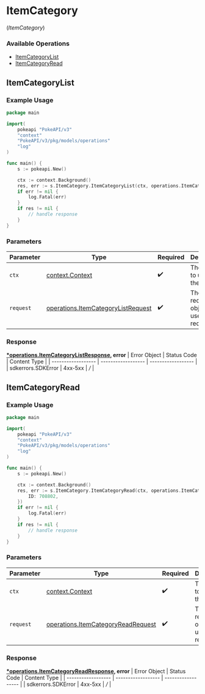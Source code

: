 # ItemCategory
(*ItemCategory*)

### Available Operations

* [ItemCategoryList](#itemcategorylist)
* [ItemCategoryRead](#itemcategoryread)

## ItemCategoryList

### Example Usage

```go
package main

import(
	pokeapi "PokeAPI/v3"
	"context"
	"PokeAPI/v3/pkg/models/operations"
	"log"
)

func main() {
    s := pokeapi.New()

    ctx := context.Background()
    res, err := s.ItemCategory.ItemCategoryList(ctx, operations.ItemCategoryListRequest{})
    if err != nil {
        log.Fatal(err)
    }
    if res != nil {
        // handle response
    }
}
```

### Parameters

| Parameter                                                                                    | Type                                                                                         | Required                                                                                     | Description                                                                                  |
| -------------------------------------------------------------------------------------------- | -------------------------------------------------------------------------------------------- | -------------------------------------------------------------------------------------------- | -------------------------------------------------------------------------------------------- |
| `ctx`                                                                                        | [context.Context](https://pkg.go.dev/context#Context)                                        | :heavy_check_mark:                                                                           | The context to use for the request.                                                          |
| `request`                                                                                    | [operations.ItemCategoryListRequest](../../pkg/models/operations/itemcategorylistrequest.md) | :heavy_check_mark:                                                                           | The request object to use for the request.                                                   |


### Response

**[*operations.ItemCategoryListResponse](../../pkg/models/operations/itemcategorylistresponse.md), error**
| Error Object       | Status Code        | Content Type       |
| ------------------ | ------------------ | ------------------ |
| sdkerrors.SDKError | 4xx-5xx            | */*                |

## ItemCategoryRead

### Example Usage

```go
package main

import(
	pokeapi "PokeAPI/v3"
	"context"
	"PokeAPI/v3/pkg/models/operations"
	"log"
)

func main() {
    s := pokeapi.New()

    ctx := context.Background()
    res, err := s.ItemCategory.ItemCategoryRead(ctx, operations.ItemCategoryReadRequest{
        ID: 708802,
    })
    if err != nil {
        log.Fatal(err)
    }
    if res != nil {
        // handle response
    }
}
```

### Parameters

| Parameter                                                                                    | Type                                                                                         | Required                                                                                     | Description                                                                                  |
| -------------------------------------------------------------------------------------------- | -------------------------------------------------------------------------------------------- | -------------------------------------------------------------------------------------------- | -------------------------------------------------------------------------------------------- |
| `ctx`                                                                                        | [context.Context](https://pkg.go.dev/context#Context)                                        | :heavy_check_mark:                                                                           | The context to use for the request.                                                          |
| `request`                                                                                    | [operations.ItemCategoryReadRequest](../../pkg/models/operations/itemcategoryreadrequest.md) | :heavy_check_mark:                                                                           | The request object to use for the request.                                                   |


### Response

**[*operations.ItemCategoryReadResponse](../../pkg/models/operations/itemcategoryreadresponse.md), error**
| Error Object       | Status Code        | Content Type       |
| ------------------ | ------------------ | ------------------ |
| sdkerrors.SDKError | 4xx-5xx            | */*                |
